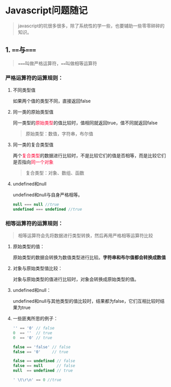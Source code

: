 # Javascript问题随记

> javascript的坑很多很多，除了系统性的学一些，也要辅助一些零零碎碎的知识。

## 1. `==`与`===`

> `===`叫做严格运算符，`==`叫做相等运算符

### 严格运算符的运算规则：

1. 不同类型值

   如果两个值的类型不同，直接返回false

2. 同一类的原始类型值

   同一类型的<font color=#FF0033>原始类型</font>的值比较时，值相同就返回true，值不同就返回false

   > 原始类型：数值，字符串，布尔值

3. 同一类的复合类型值

   两个<font color=#FF0033>复合类型</font>的数据进行比较时，不是比较它们的值是否相等，而是比较它们是否指向<font color=#FF0033>同一个对象</font>

   > 复合类型：对象、数组、函数

4. undefined和null

   undefined和null与自身严格相等。

   ```javascript
   null === null //true
   undefined === undefined //true
   ```


### 相等运算符的运算规则：

> 相等运算符会先将数据进行类型转换，然后再用严格相等运算符比较

1. 原始类型的值：

   原始类型的数据会转换为数值类型进行比较。**字符串和布尔值都会转换成数值**

2. 对象与原始类型值比较：

   对象与原始类型的值进行比较时，对象会转换成原始类型的值。

3. undefined和null：

   undefined和null与其他类型的值比较时，结果都为false，它们互相比较时结果为true

4. 一些匪夷所思的例子：

   ```javascript
   '' == '0' // false
   0  == ''  // true
   0  == '0' // true
   
   false == 'false' // false
   false == '0'     // true
   
   false == undefined // false
   false == null      // false
   null  == undefined // true
   
   ' \t\r\n' == 0 //true
   ```
